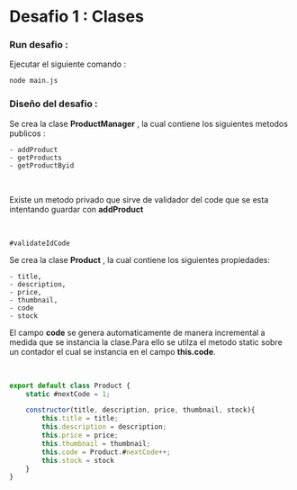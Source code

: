 # Desafio 1 :  Clases 

### Run desafio : 
Ejecutar el siguiente comando : 

```sh
node main.js
```

### Diseño del desafio :

Se crea la clase **ProductManager** , la cual contiene los siguientes metodos publicos : 

```
- addProduct
- getProducts
- getProductByid
```
<br>

Existe un metodo privado que sirve de validador del code que se esta intentando guardar con **addProduct**

<br>

```
#validateIdCode
```
Se crea la clase **Product** , la cual contiene los siguientes propiedades:

```
- title, 
- description, 
- price, 
- thumbnail,
- code 
- stock
```
El campo **code** se genera automaticamente de manera incremental a medida que se instancia la clase.Para ello se utilza el metodo static sobre un contador el cual se instancia en el campo **this.code**. 

<br>

```js
export default class Product {
    static #nextCode = 1;

    constructor(title, description, price, thumbnail, stock){
        this.title = title;
        this.description = description;
        this.price = price;
        this.thumbnail = thumbnail;
        this.code = Product.#nextCode++; 
        this.stock = stock 
    }
}
```


